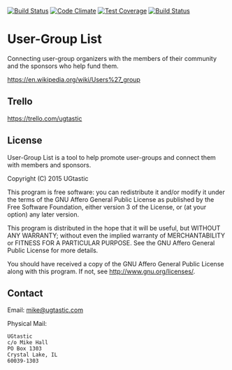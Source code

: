 [![Build Status](https://semaphoreapp.com/api/v1/projects/5912e573-f3ac-40e1-b3f5-e0f123c38249/325043/badge.png)](https://semaphoreapp.com/just3ws/uglst--2)
[![Code Climate](https://codeclimate.com/github/ugtastic/uglst/badges/gpa.svg)](https://codeclimate.com/github/ugtastic/uglst)
[![Test Coverage](https://codeclimate.com/github/ugtastic/uglst/badges/coverage.svg)](https://codeclimate.com/github/ugtastic/uglst)
[![Build Status](https://travis-ci.org/ugtastic/uglst.svg?branch=master)](https://travis-ci.org/ugtastic/uglst)

# User-Group List

Connecting user-group organizers with the members of their community and the sponsors who help fund them.

https://en.wikipedia.org/wiki/Users%27_group


## Trello

https://trello.com/ugtastic

## License

User-Group List is a tool to help promote user-groups and connect them with members and sponsors.

Copyright (C) 2015 UGtastic

This program is free software: you can redistribute it and/or modify
it under the terms of the GNU Affero General Public License as
published by the Free Software Foundation, either version 3 of the
License, or (at your option) any later version.

This program is distributed in the hope that it will be useful,
but WITHOUT ANY WARRANTY; without even the implied warranty of
MERCHANTABILITY or FITNESS FOR A PARTICULAR PURPOSE.  See the
GNU Affero General Public License for more details.

You should have received a copy of the GNU Affero General Public License
along with this program.  If not, see <http://www.gnu.org/licenses/>.

## Contact

Email: mike@ugtastic.com

Physical Mail:

    UGtastic
    c/o Mike Hall
    PO Box 1303
    Crystal Lake, IL
    60039-1303

